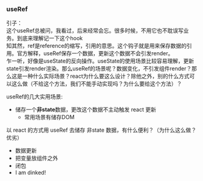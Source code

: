 ### useRef  
引子：  
这个useRef总被问，我看过，后来经常会忘。很多时候，不用它也不耽误写业务。到底来理解记一下这个hook  
知其然，ref是reference的缩写，引用的意思。这个钩子就是用来保存数据的引用。官方解释，useRef保存一个数据，更新这个数据不会引发render。  
乍一听，好像是useState的反向操作。useState的使用场景比较容易理解，更新state引发render渲染。那么useRef的场景呢？数据变化，不引发组件render？那么这是一种什么实际场景？react为什么要这么设计？除他之外，别的什么方式可以这么做（不给这个方法，我们不能手动实现吗？为什么要给这个方法）？

useRef的几大实用场景:  
- 储存一个**非state**数据，更改这个数据不主动触发 react 更新
    - 常用场景有储存DOM

以 react 的方式用 useRef 去储存 非state 数据，有什么便利？（为什么这么做？优劣）

- 数据更新
- 把变量放组件之外
- 闭包
- I am dinked!